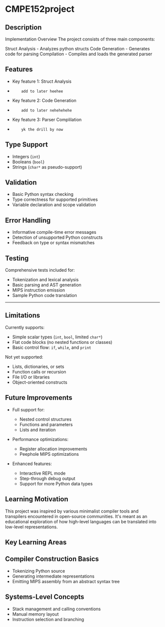 # CMPE152project

## Description
Implementation Overview
The project consists of three main components:

Struct Analysis - Analyzes python structs
Code Generation - Generates code for parsing
Compilation - Compiles and loads the generated parser

## Features
- Key feature 1: Struct Analysis
-         add to later heehee
- Key feature 2: Code Generation
-         add to later nehehehehe
- Key feature 3: Parser Complilation
-         yk the drill by now 

## Type Support
- Integers (`int`)
- Booleans (`bool`)
- Strings (`char*` as pseudo-support)

## Validation
- Basic Python syntax checking
- Type correctness for supported primitives
- Variable declaration and scope validation

## Error Handling
- Informative compile-time error messages
- Detection of unsupported Python constructs
- Feedback on type or syntax mismatches

## Testing
Comprehensive tests included for:
- Tokenization and lexical analysis
- Basic parsing and AST generation
- MIPS instruction emission
- Sample Python code translation

---

## Limitations

Currently supports:
- Simple scalar types (`int`, `bool`, limited `char*`)
- Flat code blocks (no nested functions or classes)
- Basic control flow: `if`, `while`, and `print`

Not yet supported:
- Lists, dictionaries, or sets
- Function calls or recursion
- File I/O or libraries
- Object-oriented constructs

## Future Improvements

- Full support for:
  - Nested control structures
  - Functions and parameters
  - Lists and iteration

- Performance optimizations:
  - Register allocation improvements
  - Peephole MIPS optimizations

- Enhanced features:
  - Interactive REPL mode
  - Step-through debug output
  - Support for more Python data types


## Learning Motivation

This project was inspired by various minimalist compiler tools and transpilers encountered in open-source communities. It's meant as an educational exploration of how high-level languages can be translated into low-level representations.


## Key Learning Areas

## Compiler Construction Basics
- Tokenizing Python source
- Generating intermediate representations
- Emitting MIPS assembly from an abstract syntax tree

## Systems-Level Concepts
- Stack management and calling conventions
- Manual memory layout
- Instruction selection and branching

